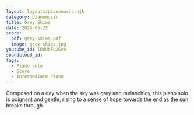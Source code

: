 ```yaml
---
layout: layouts/pianomusic.njk
category: pianomusic
title: Grey Skies
date: 2024-05-25
score:
  pdf: grey-skies.pdf
  image: grey-skies.jpg
youtube_id: lUdUbFL2GvA
soundcloud_id:
tags:
  - Piano solo
  - Score
  - Intermediate Piano
---
```


Composed on a day when the sky was grey and melanchloy, this piano solo is poignant and gentle, rising to a sense of hope towards the end as the sun breaks through.
